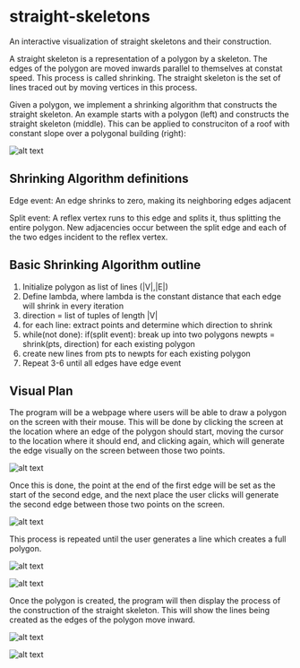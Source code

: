 # straight-skeletons
An interactive visualization of straight skeletons and their construction.

A straight skeleton is a representation of a polygon by a skeleton. The edges of the polygon are moved inwards parallel to themselves at constat speed. This process is called shrinking. The straight skeleton is the set of lines traced out by moving vertices in this process.

Given a polygon, we implement a shrinking algorithm that constructs the straight skeleton. An example starts with a polygon (left) and constructs the straight skeleton (middle). This can be applied to construciton of a roof with constant slope over a polygonal building (right):

![alt text](https://www.sthu.org/research/straightskeleton/images/StraightSkeletonDefinition.png)

## Shrinking Algorithm definitions 

Edge event: An edge shrinks to zero, making its neighboring edges adjacent

Split event: A reflex vertex runs to this edge and splits it, thus splitting the entire polygon. 
New adjacencies occur between the split edge and each of the two edges incident to the reflex vertex.

## Basic Shrinking Algorithm outline

1. Initialize polygon as list of lines (|V|,|E|)
2. Define lambda, where lambda is the constant distance that each edge will shrink in every iteration
3. direction = list of tuples of length |V|
4. for each line: extract points and determine which direction to shrink
5. while(not done): 
	if(split event): break up into two polygons
		newpts = shrink(pts, direction) for each existing polygon
6. create new lines from pts to newpts for each existing polygon
7. Repeat 3-6 until all edges have edge event

## Visual Plan

The program will be a webpage where users will be able to draw a polygon on the screen with their mouse. This will be done by clicking the screen at the location where an edge of the polygon should start, moving the cursor to the location where it should end, and clicking again, which will generate the edge visually on the screen between those two points.

![alt text](https://i.imgur.com/cWAnt6t.png)

Once this is done, the point at the end of the first edge will be set as the start of the second edge, and the next place the user clicks will generate the second edge between those two points on the screen.

![alt text](https://i.imgur.com/4gSyMJ3.png)

This process is repeated until the user generates a line which creates a full polygon.

![alt text](https://i.imgur.com/rXMgqwM.png)

![alt text](https://i.imgur.com/smQPAgx.png)

Once the polygon is created, the program will then display the process of the construction of the straight skeleton. This will show the lines being created as the edges of the polygon move inward.

![alt text](https://i.imgur.com/iDF0qJM.png)

![alt text](https://i.imgur.com/OADb6CE.png)



